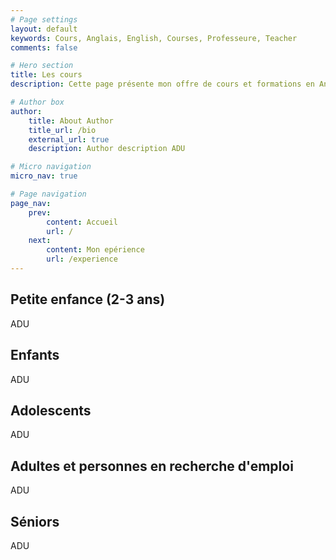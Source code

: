 ```yaml
---
# Page settings
layout: default
keywords: Cours, Anglais, English, Courses, Professeure, Teacher
comments: false

# Hero section
title: Les cours
description: Cette page présente mon offre de cours et formations en Anglais langue étrangère

# Author box
author:
    title: About Author
    title_url: /bio
    external_url: true
    description: Author description ADU

# Micro navigation
micro_nav: true

# Page navigation
page_nav:
    prev:
        content: Accueil
        url: /
    next:
        content: Mon epérience
        url: /experience
---
```


## Petite enfance (2-3 ans)
ADU

## Enfants
ADU

## Adolescents
ADU

## Adultes et personnes en recherche d'emploi
ADU

## Séniors
ADU
